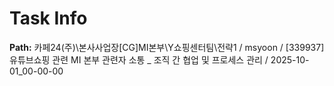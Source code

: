 # Task Info

**Path:** 카페24(주)\본사사업장\[CG]MI본부\Y쇼핑센터팀\전략1 / msyoon / [339937] 유튜브쇼핑 관련 MI 본부 관련자 소통 _ 조직 간 협업 및 프로세스 관리 / 2025-10-01_00-00-00

